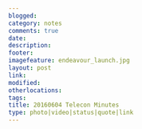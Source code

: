 ```yaml
---
blogged: 
category: notes
comments: true
date: 
description: 
footer: 
imagefeature: endeavour_launch.jpg
layout: post
link: 
modified: 
otherlocations: 
tags: 
title: 20160604 Telecon Minutes
type: photo|video|status|quote|link
---
```

<!--summary-->